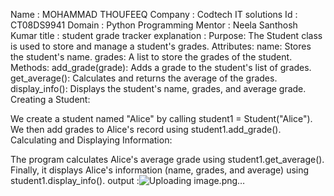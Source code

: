 Name : MOHAMMAD THOUFEEQ
Company : Codtech IT solutions
Id : CT08DS9941
Domain : Python Programming
Mentor : Neela Santhosh Kumar
title : student grade tracker 
explanation : Purpose: The Student
class is used to store and manage a
student's grades. Attributes: name:
Stores the student's name. grades: A
list to store the grades of the
student. Methods:
add_grade(grade): Adds a grade to
the student's list of grades.
get_average(): Calculates and
returns the average of the grades.
display_info(): Displays the student's
name, grades, and average grade. 
Creating a Student:

We create a student named "Alice" 
by calling student1 = 
Student("Alice"). We then add grades
to Alice's record using 
student1.add_grade(). Calculating
and Displaying Information:

The program calculates Alice's 
average grade using
student1.get_average(). Finally, it
displays Alice's information (name,
grades, and average) using
student1.display_info().
output :![Uploading image.png…]()
